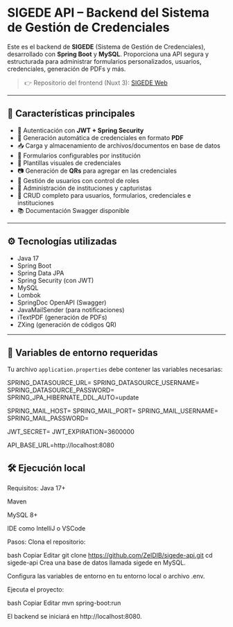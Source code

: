 # SIGEDE API – Backend del Sistema de Gestión de Credenciales

Este es el backend de **SIGEDE** (Sistema de Gestión de Credenciales), desarrollado con **Spring Boot** y **MySQL**. Proporciona una API segura y estructurada para administrar formularios personalizados, usuarios, credenciales, generación de PDFs y más.

> 👉 Repositorio del frontend (Nuxt 3): [SIGEDE Web](https://github.com/ZelDIB/sigede_web)

---

## 🚀 Características principales

- 🔐 Autenticación con **JWT + Spring Security**
- 📄 Generación automática de credenciales en formato **PDF**
- 📥 Carga y almacenamiento de archivos/documentos en base de datos
- 🧾 Formularios configurables por institución
- 🎨 Plantillas visuales de credenciales
- 📷 Generación de **QRs** para agregar en las credenciales
- 👥 Gestión de usuarios con control de roles
- 🏢 Administración de instituciones y capturistas
- 🔧 CRUD completo para usuarios, formularios, credenciales e instituciones
- 📚 Documentación Swagger disponible

---

## ⚙️ Tecnologías utilizadas

- Java 17
- Spring Boot
- Spring Data JPA
- Spring Security (con JWT)
- MySQL
- Lombok
- SpringDoc OpenAPI (Swagger)
- JavaMailSender (para notificaciones)
- iTextPDF (generación de PDFs)
- ZXing (generación de códigos QR)

---

## 📁 Variables de entorno requeridas

Tu archivo `application.properties` debe contener las variables necesarias:

SPRING_DATASOURCE_URL=
SPRING_DATASOURCE_USERNAME=
SPRING_DATASOURCE_PASSWORD=
SPRING_JPA_HIBERNATE_DDL_AUTO=update

SPRING_MAIL_HOST=
SPRING_MAIL_PORT=
SPRING_MAIL_USERNAME=
SPRING_MAIL_PASSWORD=

JWT_SECRET=
JWT_EXPIRATION=3600000

API_BASE_URL=http://localhost:8080

## 🛠️ Ejecución local
Requisitos:
Java 17+

Maven

MySQL 8+

IDE como IntelliJ o VSCode

Pasos:
Clona el repositorio:

bash
Copiar
Editar
git clone https://github.com/ZelDIB/sigede-api.git
cd sigede-api
Crea una base de datos llamada sigede en MySQL.

Configura las variables de entorno en tu entorno local o archivo .env.

Ejecuta el proyecto:

bash
Copiar
Editar
mvn spring-boot:run

El backend se iniciará en http://localhost:8080.
